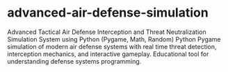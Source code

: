 # advanced-air-defense-simulation
Advanced Tactical Air Defense Interception and Threat Neutralization Simulation System using Python (Pygame, Math, Random)             Python Pygame simulation of modern air defense systems with real time threat detection, interception mechanics, and interactive gameplay. Educational tool for understanding defense systems programming.
